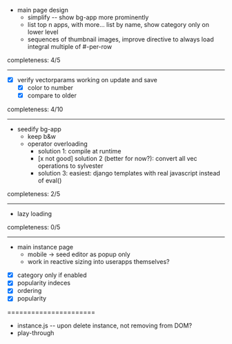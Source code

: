 
- main page design
  - simplify -- show bg-app more prominently
  - list top n apps, with more... list by name, show category only on lower level
  - sequences of thumbnail images, improve directive to always load integral multiple of #-per-row

completeness: 4/5

-------------------

- [x] verify vectorparams working on update and save
  - [x] color to number
  - [x] compare to older

completeness: 4/10

--------------------

- seedify bg-app
  - keep b&w
  - operator overloading
    - solution 1: compile at runtime
    - [x not good] solution 2 (better for now?): convert all vec operations to sylvester
    - solution 3: easiest: django templates with real javascript instead of eval()

completeness: 2/5

----------------------

- lazy loading

completeness: 0/5

---------------------


- main instance page
  - mobile -> seed editor as popup only
  - work in reactive sizing into userapps themselves?



- [x] category only if enabled
- [x] popularity indeces
- [x] ordering
- [x] popularity

======================


- instance.js -- upon delete instance, not removing from DOM?
- play-through